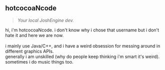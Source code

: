 ## hotcocoaNcode
> *Your local JoshEngine dev.*

hi, i'm hotcocoaNcode. i don't know why i chose that username but i don't hate it and here we are now. <br> <br>
i mainly use Java/C++, and i have a weird obsession for messing around in different graphics APIs. <br>
generally i am unskilled (why do people keep thinking i'm smart it's weird). sometimes i do music things too.
